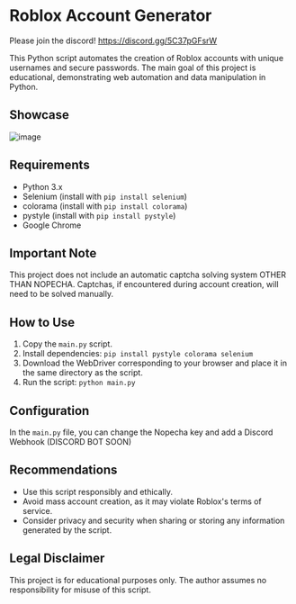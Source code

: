 # Roblox Account Generator

Please join the discord! https://discord.gg/5C37pGFsrW

This Python script automates the creation of Roblox accounts with unique usernames and secure passwords. The main goal of this project is educational, demonstrating web automation and data manipulation in Python.

## Showcase
![image](https://github.com/Its3rr0rsWRLD/RobloxAccountGenerator/assets/92172873/a2b23ac6-e140-4b75-9106-13b60cb016ee)



## Requirements

- Python 3.x
- Selenium (install with `pip install selenium`)
- colorama (install with `pip install colorama`)
- pystyle (install with `pip install pystyle`)
- Google Chrome

## Important Note

This project does not include an automatic captcha solving system OTHER THAN NOPECHA. Captchas, if encountered during account creation, will need to be solved manually.

## How to Use

1. Copy the `main.py` script.
2. Install dependencies: `pip install pystyle colorama selenium`
3. Download the WebDriver corresponding to your browser and place it in the same directory as the script.
4. Run the script: `python main.py`

## Configuration

In the `main.py` file, you can change the Nopecha key and add a Discord Webhook (DISCORD BOT SOON)

## Recommendations

- Use this script responsibly and ethically.
- Avoid mass account creation, as it may violate Roblox's terms of service.
- Consider privacy and security when sharing or storing any information generated by the script.

## Legal Disclaimer

This project is for educational purposes only. The author assumes no responsibility for misuse of this script.
